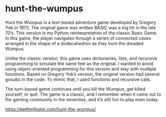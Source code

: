# hunt-the-wumpus
Hunt the Wumpus is a text-based adventure game developed by Gregory Yob in 1973. The original game was written BASIC was a big hit in the late 70’s. This version is my Python reinterpretation of the classic Basic Game. In this game, the player navigates through a series of connected caves arranged in the shape of a dodecahedron as they hunt the dreaded Wumpus.

Unlike the classic version, this game uses dictionaries, lists, and recursive programming to simulate the same feel as the original. I wanted to avoid using object-oriented programming for this version and stay with multiple functions. Based on Gregory Yob’s version, the original version had several gosubs in the code. To mimic that, I used functions and recursive calls.

The turn-based game continues until you kill the Wumpus, get killed yourself, or quit. The game is a classic, and I remember when it came out to the gaming community in the seventies, and it’s still fun to play even today.

https://keithmfoster.com/hunt-the-wumpus/
